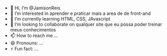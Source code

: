 - 👋 Hi, I’m @JamisonReis
- 👀 I’m interested in aprender e praticar mais a area de de front-and
- 🌱 I’m currently learning HTML, CSS, JAvascript
- 💞️ I’m looking to collaborate on qualquer site que eu possa poder treinar meus conhecimentos
- 📫 How to reach me ...
- 😄 Pronouns: ...
- ⚡ Fun fact: ...

<!---
JamisonReis/JamisonReis is a ✨ special ✨ repository because its `README.md` (this file) appears on your GitHub profile.
You can click the Preview link to take a look at your changes.
--->

